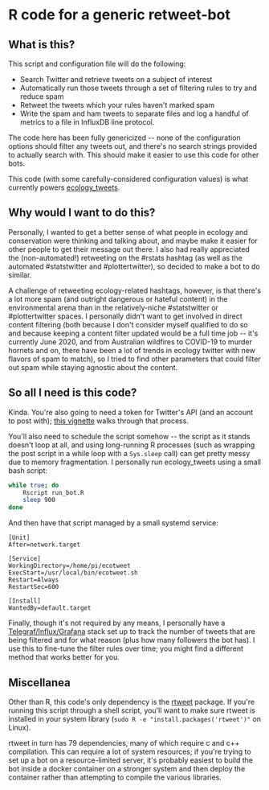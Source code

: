 # R code for a generic retweet-bot

## What is this?

This script and configuration file will do the following:

* Search Twitter and retrieve tweets on a subject of interest
* Automatically run those tweets through a set of filtering rules to try and reduce spam
* Retweet the tweets which your rules haven't marked spam
* Write the spam and ham tweets to separate files and log a handful of metrics to a file in InfluxDB line protocol.

The code here has been fully genericized -- none of the configuration options should filter any tweets out, and there's no search strings provided to actually search with. This should make it easier to use this code for other bots.

This code (with some carefully-considered configuration values) is what currently powers 
[ecology_tweets](https://twitter.com/ecology_tweets).

## Why would I want to do this?

Personally, I wanted to get a better sense of what people in ecology and conservation were thinking and talking about, and maybe make it easier for other people to get their message out there. I also had really appreciated the (non-automated!) retweeting on the #rstats hashtag (as well as the automated #statstwitter and #plottertwitter), so decided to make a bot to do similar. 

A challenge of retweeting ecology-related hashtags, however, is that there's a lot more spam (and outright dangerous or hateful content) in the environmental arena than in the relatively-niche #statstwitter or #plottertwitter spaces. I personally didn't want to get involved in direct content filtering (both because I don't consider myself qualified to do so and because keeping a content filter updated would be a full time job -- it's currently June 2020, and from Australian wildfires to COVID-19 to murder hornets and on, there have been a lot of trends in ecology twitter with new flavors of spam to match), so I tried to find other parameters that could filter out spam while staying agnostic about the content.

## So all I need is this code?

Kinda. You're also going to need a token for Twitter's API (and an account to post with); [this vignette](https://rtweet.info/articles/auth.html) walks through that process.

You'll also need to schedule the script somehow -- the script as it stands doesn't loop at all, and using long-running R processes (such as wrapping the post script in a while loop with a `Sys.sleep` call) can get pretty messy due to memory fragmentation. I personally run ecology_tweets using a small bash script:

```bash
while true; do
    Rscript run_bot.R
    sleep 900
done
```

And then have that script managed by a small systemd service:
```
[Unit]
After=network.target

[Service]
WorkingDirectory=/home/pi/ecotweet
ExecStart=/usr/local/bin/ecotweet.sh
Restart=Always
RestartSec=600

[Install]
WantedBy=default.target
```

Finally, though it's not required by any means, I personally have a [Telegraf/Influx/Grafana](https://www.mm218.dev/2020/05/tig-on-pi/) stack set up to track the number of tweets that are being filtered and for what reason (plus how many followers the bot has). I use this to fine-tune the filter rules over time; you might find a different method that works better for you.

## Miscellanea

Other than R, this code's only dependency is the [rtweet](https://rtweet.info/) package. If you're running this script through a shell script, you'll want to make sure rtweet is installed in your system library (`sudo R -e "install.packages('rtweet')"` on Linux). 

rtweet in turn has 79 dependencies, many of which require c and c++ compilation. This can require a lot of system resources; if you're trying to set up a bot on a resource-limited server, it's probably easiest to build the bot inside a docker container on a stronger system and then deploy the container rather than attempting to compile the various libraries.
